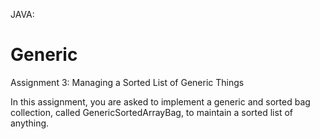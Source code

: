 JAVA:
# Generic
Assignment 3: Managing a Sorted List of Generic Things 

In this assignment, you are asked to implement a generic and sorted bag collection, called GenericSortedArrayBag, to maintain a sorted list of anything.
